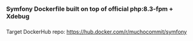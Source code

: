 ### Symfony Dockerfile built on top of official php:8.3-fpm + Xdebug ###

###
Target DockerHub repo: https://hub.docker.com/r/muchocommit/symfony
###
